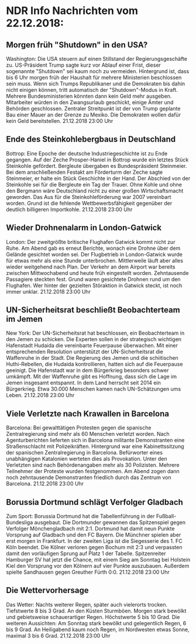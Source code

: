 # NDR Info Nachrichten vom 22.12.2018:


## Morgen früh "Shutdown" in den USA?
Washington:	Die USA steuern auf einen Stillstand der Regierungsgeschäfte zu. US-Präsident Trump sagte kurz vor Ablauf einer Frist, dieser sogenannte "Shutdown" sei kaum noch zu vermeiden. Hintergrund ist, dass bis 6 Uhr morgen früh der Haushalt für mehrere Ministerien beschlossen sein muss. Wenn sich Trumps Republikaner und die Demokraten bis dahin nicht einigen können, tritt automatisch der "Shutdown"-Modus in Kraft. Mehrere Bundesministerien könnten dann kein Geld mehr ausgeben. Mitarbeiter würden in den Zwangsurlaub geschickt, einige Ämter und Behörden geschlossen. Zentraler Streitpunkt ist der von Trump geplante Bau einer Mauer an der Grenze zu Mexiko. Die Demokraten wollen dafür kein Geld bereitstellen. 21.12.2018 23:00 Uhr 

## Ende des Steinkohlebergbaus in Deutschland
Bottrop:	Eine Epoche der deutsche Industriegeschichte ist zu Ende gegangen. Auf der Zeche Prosper-Haniel in Bottrop wurde ein letztes Stück Steinkohle gefördert. Bergleute übergaben es Bundespräsident Steinmeier. Bei dem anschließenden Festakt am Förderturm der Zeche sagte Steinmeier, er halte ein Stück Geschichte in der Hand. Der Abschied von der Steinkohle sei für die Bergleute ein Tag der Trauer. Ohne Kohle und ohne den Bergmann wäre Deutschland nicht zu einer großen Wirtschaftsmacht geworden. Das Aus für die Steinkohleförderung war 2007 vereinbart worden. Grund ist die fehlende Wettbewerbsfähigkeit gegenüber der deutlich billigeren Importkohle. 21.12.2018 23:00 Uhr 

## Wieder Drohnenalarm in London-Gatwick
London: Der zweitgrößte britische Flughafen Gatwick kommt nicht zur Ruhe. Am Abend gab es erneut Berichte, wonach eine Drohne über dem Gelände gesichtet worden sei. Der Flugbetrieb in London-Gatwick wurde für etwas mehr als eine Stunde unterbrochen. Mittlerweile läuft aber alles wieder weitgehend nach Plan. Der Verkehr an dem Airport war bereits zwischen Mittwochabend und heute früh eingestellt worden. Zehntausende Passagiere steckten fest. Grund waren gesichtete Drohnen rund um den Flughafen. Wer hinter der gezielten Störaktion in Gatwick steckt, ist noch immer unklar. 21.12.2018 23:00 Uhr 

## UN-Sicherheitsrat beschließt Beobachterteam im Jemen
New York:	Der UN-Sicherheitsrat hat beschlossen, ein Beobachterteam in den Jemen zu schicken. Die Experten sollen in der strategisch wichtigen Hafenstadt Hudaida die vereinbarte Feuerpause überwachen. Mit einer entsprechenden Resolution unterstützt der UN-Sicherheitsrat die Waffenruhe in der Stadt. Die Regierung des Jemen und die schiitischen Huthi-Rebellen, die Hudaida kontrollieren, hatten sich auf die Feuerpause geeinigt. Die Hafenstadt war in dem Bürgerkrieg besonders schwer umkämpft. Mit der Waffenruhe gibt es Hoffnung, dass sich die Lage im Jemen insgesamt entspannt. In dem Land herrscht seit 2014 ein Bürgerkrieg. Etwa 30.000 Menschen kamen nach UN-Schätzungen ums Leben. 21.12.2018 23:00 Uhr 

## Viele Verletzte nach Krawallen in Barcelona
Barcelona: Bei gewalttätigen Protesten gegen die spanische Zentralregierung sind mehr als 60 Menschen verletzt worden. Nach Agenturberichten lieferten sich in Barcelona militante Demonstranten eine Straßenschlacht mit Polizeikräften. Hintergrund war eine Kabinettssitzung der spanischen Zentralregierung in Barcelona. Befürworter eines unabhängigen Katalonien werteten dies als Provokation. Unter den Verletzten sind nach Behördenangaben mehr als 30 Polizisten. Mehrere Teilnehmer der Proteste wurden festgenommen. Am Abend zogen dann noch zehntausende Demonstranten friedlich durch das Zentrum von Barcelona. 21.12.2018 23:00 Uhr 

## Borussia Dortmund schlägt Verfolger Gladbach
Zum Sport:	Borussia Dortmund hat die Tabellenführung in der Fußball-Bundesliga ausgebaut. Die Dortmunder gewannen das Spitzenspiel gegen Verfolger Mönchengladbach mit 2:1. Dortmund hat damit neun Punkte Vorsprung auf Gladbach und den FC Bayern. Die Münchner spielen aber erst morgen in Frankfurt. In der zweiten Liga ist die Siegesserie des 1. FC Köln beendet. Die Kölner verloren gegen Bochum mit 2:3 und verpassten damit den vorläufigen Sprung auf Platz 1 der Tabelle. Spitzenreiter Hamburger SV hat jetzt die Chance, mit einem Sieg am Sonntag bei Holstein Kiel den Vorsprung vor den Kölnern auf vier Punkte auszubauen. Außerdem spielte Sandhausen gegen Greuther Fürth 0:0. 21.12.2018 23:00 Uhr 

## Die Wettervorhersage
Das Wetter:
Nachts weiterer Regen, später auch vielerorts trocken. Tiefstwerte 8 bis 3 Grad. An den Küsten Sturmböen. Morgen stark bewölkt und gebietsweise schauerartiger Regen. Höchstwerte 5 bis 10 Grad. Die weiteren Aussichten: Am Sonntag stark bewölkt und gelegentlich Regen, 6 bis 9 Grad. An Heiligabend kaum noch Regen, im Nordwesten etwas Sonne, maximal 3 bis 6 Grad. 21.12.2018 23:00 Uhr 
